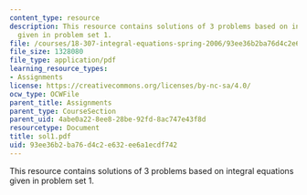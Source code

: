 ```yaml
---
content_type: resource
description: This resource contains solutions of 3 problems based on integral equations
  given in problem set 1.
file: /courses/18-307-integral-equations-spring-2006/93ee36b2ba76d4c2e632ee6a1ecdf742_sol1.pdf
file_size: 1328080
file_type: application/pdf
learning_resource_types:
- Assignments
license: https://creativecommons.org/licenses/by-nc-sa/4.0/
ocw_type: OCWFile
parent_title: Assignments
parent_type: CourseSection
parent_uid: 4abe0a22-8ee8-28be-92fd-8ac747e43f8d
resourcetype: Document
title: sol1.pdf
uid: 93ee36b2-ba76-d4c2-e632-ee6a1ecdf742
---
```

This resource contains solutions of 3 problems based on integral equations given in problem set 1.